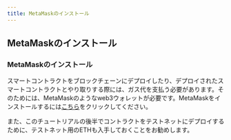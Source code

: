 ```yaml
---
title: MetaMaskのインストール
---
```

## MetaMaskのインストール

### MetaMaskのインストール

スマートコントラクトをブロックチェーンにデプロイしたり、デプロイされたスマートコントラクトとやり取りする際には、ガス代を支払う必要があります。そのためには、MetaMaskのようなweb3ウォレットが必要です。MetaMaskをインストールするには[こちら](https://metamask.io/)をクリックしてください。

また、このチュートリアルの後半でコントラクトをテストネットにデプロイするために、テストネット用のETHも入手しておくことをお勧めします。
